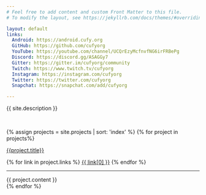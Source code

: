 ```yaml
---
# Feel free to add content and custom Front Matter to this file.
# To modify the layout, see https://jekyllrb.com/docs/themes/#overriding-theme-defaults

layout: default
links:
  Android: https://android.cufy.org
  GitHub: https://github.com/cufyorg
  YouTube: https://youtube.com/channel/UCQrEzyMcfnvfNG6irFRBePg
  Discord: https://discord.gg/ASAGGy7
  Gitter: https://gitter.im/cufyorg/community
  Twitch: https://www.twitch.tv/cufyorg
  Instagram: https://instagram.com/cufyorg
  Twitter: https://twitter.com/cufyorg
  Snapchat: https://snapchat.com/add/cufyorg

---
```


{{ site.description }}

<br>

{% assign projects = site.projects | sort: 'index' %}
{% for project in projects%}

<a class="big_candy" href="{{project.href}}">{{project.title}}</a>
<div>
{% for link in project.links %}
<a class="small_candy" href="{{ link[1] }}">{{ link[0] }}</a>
{% endfor %}
</div>

---

{{ project.content }}
<br>
{% endfor %}